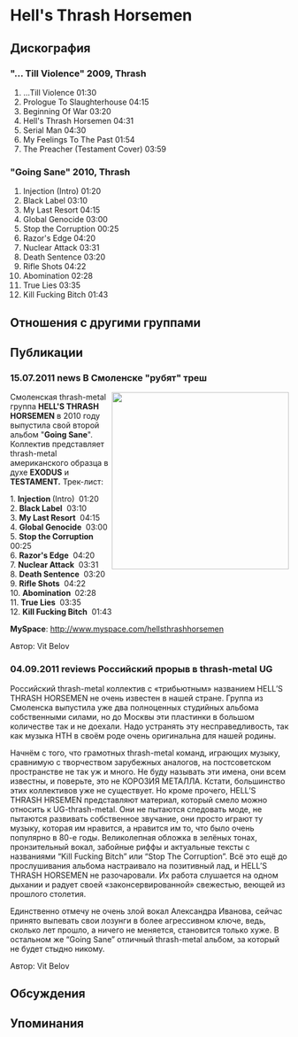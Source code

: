 # Hell's Thrash Horsemen



## Дискография

### "... Till Violence" 2009, Thrash

1. ...Till Violence  01:30   
2. Prologue To Slaughterhouse  04:15 
3. Beginning Of War  03:20 
4. Hell's Thrash Horsemen  04:31    
5. Serial Man  04:30 
6. My Feelings To The Past  01:54
7. The Preacher (Testament Cover)  03:59 

### "Going Sane" 2010, Thrash

1. Injection (Intro)  01:20 
2. Black Label  03:10 
3. My Last Resort  04:15
4. Global Genocide  03:00 
5. Stop the Corruption  00:25 
6. Razor's Edge  04:20 
7. Nuclear Attack  03:31 
8. Death Sentence  03:20 
9. Rifle Shots  04:22 
10. Abomination  02:28 
11. True Lies  03:35 
12. Kill Fucking Bitch  01:43 


## Отношения с другими группами


## Публикации

### 15.07.2011 news В Смоленске &quot;рубят&quot; треш

<P><IMG height=320 alt="" hspace=0 src="/images/news_rus/2011.07/20160.jpg" width=320 align=right border=0>Смоленская thrash-metal группа <STRONG>HELL'S THRASH HORSEMEN</STRONG> в 2010 году выпустила свой второй альбом "<STRONG>Going Sane</STRONG>". Коллектив представляет thrash-metal американского образца в духе <STRONG>EXODUS</STRONG> и <STRONG>TESTAMENT.</STRONG> Трек-лист:</P>
<P>1. <STRONG>Injection </STRONG>(Intro)&nbsp; 01:20 <BR>2. <STRONG>Black Label</STRONG>&nbsp; 03:10 <BR>3. <STRONG>My Last Resort</STRONG>&nbsp; 04:15<BR>4. <STRONG>Global Genocide</STRONG>&nbsp; 03:00 <BR>5. <STRONG>Stop the Corruption</STRONG>&nbsp; 00:25 <BR>6. <STRONG>Razor's Edge</STRONG>&nbsp; 04:20 <BR>7. <STRONG>Nuclear Attack</STRONG>&nbsp; 03:31 <BR>8. <STRONG>Death Sentence</STRONG>&nbsp; 03:20 <BR>9. <STRONG>Rifle Shots</STRONG>&nbsp; 04:22 <BR>10. <STRONG>Abomination&nbsp;</STRONG> 02:28 <BR>11. <STRONG>True Lies</STRONG>&nbsp; 03:35 <BR>12. <STRONG>Kill Fucking Bitch</STRONG>&nbsp; 01:43 </P>
<P><STRONG>MySpace</STRONG>: <A href="http://www.myspace.com/hellsthrashhorsemen">http://www.myspace.com/hellsthrashhorsemen</A></P>
Автор: Vit Belov

### 04.09.2011 reviews Российский прорыв в thrash-metal UG

<P>Российский thrash-metal коллектив с «трибьютным» названием HELL’S THRASH HORSEMEN не очень известен в нашей стране. Группа из Смоленска выпустила уже два полноценных студийных альбома собственными силами, но до Москвы эти пластинки в большом количестве так и не доехали. Надо устранять эту несправедливость, так как музыка HTH в своём роде очень оригинальна для нашей родины.</P>
<P>Начнём с того, что грамотных thrash-metal команд, играющих музыку, сравнимую с творчеством зарубежных аналогов, на постсоветском пространстве не так уж и много. Не буду называть эти имена, они всем известны, и поверьте, это не КОРОЗИЯ МЕТАЛЛА. Кстати, большинство этих коллективов уже не существует. Но кроме прочего, HELL’S THRASH HRSEMEN представляют материал, который смело можно относить к UG-thrash-metal. Они не пытаются следовать моде, не пытаются развивать собственное звучание, они просто играют ту музыку, которая им нравится, а нравится им то, что было очень популярно в 80-е годы. Великолепная обложка в зелёных тонах, пронзительный вокал, забойные риффы и актуальные тексты с названиями “Kill Fucking Bitch” или “Stop The Corruption”. Всё это ещё до прослушивания альбома настраивало на позитивный лад, и HELL’S THRASH HORSEMEN не разочаровали. Их работа слушается на одном дыхании и радует своей «законсервированной» свежестью, веющей из прошлого столетия.</P>
<P>Единственно отмечу не очень злой вокал Александра Иванова, сейчас принято выпевать свои лозунги в более агрессивном ключе, ведь, сколько лет прошло, а ничего не меняется, становится только хуже. В остальном же “Going Sane” отличный thrash-metal альбом, за который не будет стыдно никому.</P>
Автор: Vit Belov


## Обсуждения


## Упоминания

